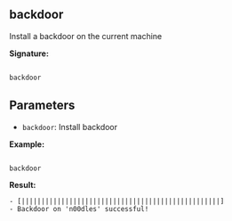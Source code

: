 ## backdoor
Install a backdoor on the current machine
  
**Signature:**

  
```typescript

backdoor

```

  

## Parameters

  
- `backdoor`: Install backdoor




**Example:**

  
```typescript

backdoor

```

  

**Result:**

```Terminal
- [||||||||||||||||||||||||||||||||||||||||||||||||||]
- Backdoor on 'n00dles' successful!
```


  



  

